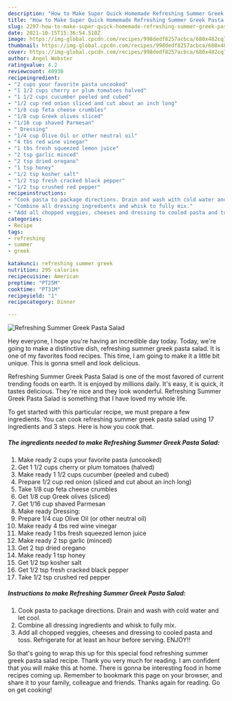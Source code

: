 ```yaml
---
description: "How to Make Super Quick Homemade Refreshing Summer Greek Pasta Salad"
title: "How to Make Super Quick Homemade Refreshing Summer Greek Pasta Salad"
slug: 2297-how-to-make-super-quick-homemade-refreshing-summer-greek-pasta-salad
date: 2021-10-15T15:36:54.510Z
image: https://img-global.cpcdn.com/recipes/998dedf8257acbca/680x482cq70/refreshing-summer-greek-pasta-salad-recipe-main-photo.jpg
thumbnail: https://img-global.cpcdn.com/recipes/998dedf8257acbca/680x482cq70/refreshing-summer-greek-pasta-salad-recipe-main-photo.jpg
cover: https://img-global.cpcdn.com/recipes/998dedf8257acbca/680x482cq70/refreshing-summer-greek-pasta-salad-recipe-main-photo.jpg
author: Angel Webster
ratingvalue: 4.2
reviewcount: 40938
recipeingredient:
- "2 cups your favorite pasta uncooked"
- "1 1/2 cups cherry or plum tomatoes halved"
- "1 1/2 cups cucumber peeled and cubed"
- "1/2 cup red onion sliced and cut about an inch long"
- "1/8 cup feta cheese crumbles"
- "1/8 cup Greek olives sliced"
- "1/16 cup shaved Parmesan"
- " Dressing"
- "1/4 cup Olive Oil or other neutral oil"
- "4 tbs red wine vinegar"
- "1 tbs fresh squeezed lemon juice"
- "2 tsp garlic minced"
- "2 tsp dried oregano"
- "1 tsp honey"
- "1/2 tsp kosher salt"
- "1/2 tsp fresh cracked black pepper"
- "1/2 tsp crushed red pepper"
recipeinstructions:
- "Cook pasta to package directions. Drain and wash with cold water and let cool."
- "Combine all dressing ingredients and whisk to fully mix."
- "Add all chopped veggies, cheeses and dressing to cooled pasta and toss. Refrigerate for at least an hour before serving. ENJOY!!"
categories:
- Recipe
tags:
- refreshing
- summer
- greek

katakunci: refreshing summer greek 
nutrition: 295 calories
recipecuisine: American
preptime: "PT25M"
cooktime: "PT31M"
recipeyield: "1"
recipecategory: Dinner

---
```



![Refreshing Summer Greek Pasta Salad](https://img-global.cpcdn.com/recipes/998dedf8257acbca/680x482cq70/refreshing-summer-greek-pasta-salad-recipe-main-photo.jpg)

Hey everyone, I hope you're having an incredible day today. Today, we're going to make a distinctive dish, refreshing summer greek pasta salad. It is one of my favorites food recipes. This time, I am going to make it a little bit unique. This is gonna smell and look delicious.

Refreshing Summer Greek Pasta Salad is one of the most favored of current trending foods on earth. It is enjoyed by millions daily. It's easy, it is quick, it tastes delicious. They're nice and they look wonderful. Refreshing Summer Greek Pasta Salad is something that I have loved my whole life.




To get started with this particular recipe, we must prepare a few ingredients. You can cook refreshing summer greek pasta salad using 17 ingredients and 3 steps. Here is how you cook that.

<!--inarticleads1-->

##### The ingredients needed to make Refreshing Summer Greek Pasta Salad:

1. Make ready 2 cups your favorite pasta (uncooked)
1. Get 1 1/2 cups cherry or plum tomatoes (halved)
1. Make ready 1 1/2 cups cucumber (peeled and cubed)
1. Prepare 1/2 cup red onion (sliced and cut about an inch long)
1. Take 1/8 cup feta cheese crumbles
1. Get 1/8 cup Greek olives (sliced)
1. Get 1/16 cup shaved Parmesan
1. Make ready  Dressing:
1. Prepare 1/4 cup Olive Oil (or other neutral oil)
1. Make ready 4 tbs red wine vinegar
1. Make ready 1 tbs fresh squeezed lemon juice
1. Make ready 2 tsp garlic (minced)
1. Get 2 tsp dried oregano
1. Make ready 1 tsp honey
1. Get 1/2 tsp kosher salt
1. Get 1/2 tsp fresh cracked black pepper
1. Take 1/2 tsp crushed red pepper




<!--inarticleads2-->

##### Instructions to make Refreshing Summer Greek Pasta Salad:

1. Cook pasta to package directions. Drain and wash with cold water and let cool.
1. Combine all dressing ingredients and whisk to fully mix.
1. Add all chopped veggies, cheeses and dressing to cooled pasta and toss. Refrigerate for at least an hour before serving. ENJOY!!




So that's going to wrap this up for this special food refreshing summer greek pasta salad recipe. Thank you very much for reading. I am confident that you will make this at home. There is gonna be interesting food in home recipes coming up. Remember to bookmark this page on your browser, and share it to your family, colleague and friends. Thanks again for reading. Go on get cooking!
